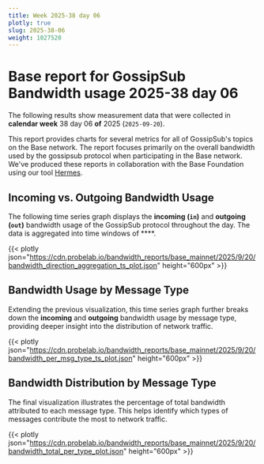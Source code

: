 ```yaml
---
title: Week 2025-38 day 06
plotly: true
slug: 2025-38-06
weight: 1027520
---
```


# Base report for GossipSub Bandwidth usage 2025-38 day 06

The following results show measurement data that were collected in **calendar week** 38  day 06 **of** 
2025 (`2025-09-20`).

This report provides charts for several metrics for all of GossipSub's topics on the Base network.
The report focuses primarily on the overall bandwidth used by the gossipsub protocol when participating in the Base network.
We've produced these reports in collaboration with the Base Foundation using our tool [Hermes](/tools/hermes/).

## Incoming vs. Outgoing Bandwidth Usage
The following time series graph displays the **incoming (`in`)** and **outgoing (`out`)** bandwidth usage of the GossipSub protocol throughout the day. The data is aggregated into time windows of ****.

{{< plotly json="https://cdn.probelab.io/bandwidth_reports/base_mainnet/2025/9/20/bandwidth_direction_aggregation_ts_plot.json" height="600px" >}}

## Bandwidth Usage by Message Type
Extending the previous visualization, this time series graph further breaks down the **incoming** and **outgoing** bandwidth usage by message type, providing deeper insight into the distribution of network traffic.

{{< plotly json="https://cdn.probelab.io/bandwidth_reports/base_mainnet/2025/9/20/bandwidth_per_msg_type_ts_plot.json" height="600px" >}}

## Bandwidth Distribution by Message Type
The final visualization illustrates the percentage of total bandwidth attributed to each message type. This helps identify which types of messages contribute the most to network traffic.

{{< plotly json="https://cdn.probelab.io/bandwidth_reports/base_mainnet/2025/9/20/bandwidth_total_per_type_plot.json" height="600px" >}}
